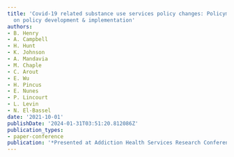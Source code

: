 ```yaml
---
title: 'Covid-19 related substance use services policy changes: Policymaker perspectives
  on policy development & implementation'
authors:
- B. Henry
- A. Campbell
- H. Hunt
- K. Johnson
- A. Mandavia
- M. Chaple
- C. Arout
- E. Wu
- H. Pincus
- E. Nunes
- P. Lincourt
- L. Levin
- N. El-Bassel
date: '2021-10-01'
publishDate: '2024-01-31T03:51:20.812086Z'
publication_types:
- paper-conference
publication: '*Presented at Addiction Health Services Research Conference*'
---
```

